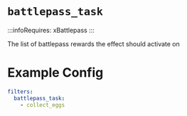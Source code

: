 # `battlepass_task`
:::infoRequires:
xBattlepass
:::

The list of battlepass rewards the effect should activate on
# Example Config
```yaml
filters:
  battlepass_task: 
    - collect_eggs
```
